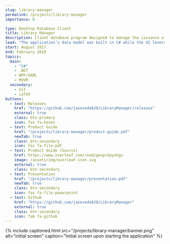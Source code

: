 ```yaml
---
slug: library-manager
permalink: /projects/library-manager
importance: 6

type: Desktop Database Client
title: Library Manager
description: Client database program designed to manage the issuance of books for a school library; developed in C#/XAML using WPF
lead: "The application’s data model was built in C# while the UI leveraged XAML’s responsive binding create a fast and responsive user experience. Extensive product documentation was written in LaTeX and the application as a whole uilized a variety of open source APIs to facilitate development (i.e. <a href=\"https://github.com/itext/itextsharp\" rel=\"noopener\" target=\"_blank\">PDF rendering</a> & <a href=\"https://mahapps.com/\" rel=\"noopener\" target=\"_blank\">UI toolkits</a>)."
start: August 2017
end: February 2018
topics:
  main:
    - "C#"
    - .NET
    - WPF/XAML
    - MVVM
  secondary:
    - Git
    - LaTeX
buttons:
  - text: Releases
    href: "https://github.com/jazevedo620/LibraryManager/releases"
    external: true
    class: btn-primary
    icon: fas fa-boxes
  - text: Product Guide
    href: "/projects/library-manager/product-guide.pdf"
    newTab: true
    class: btn-secondary
    icon: fas fa-file-pdf
  - text: Product Guide (Source)
    href: https://www.overleaf.com/read/gwnpckpynhgv
    image: /assets/img/overleaf-icon.svg
    external: true
    class: btn-secondary
  - text: Presentation
    href: "/projects/library-manager/presentation.pdf"
    newTab: true
    class: btn-secondary
    icon: fas fa-file-powerpoint
  - text: Github
    href: "https://github.com/jazevedo620/LibraryManager"
    external: true
    class: btn-secondary
    icon: fab fa-github
---
```


{% include captioned.html src="/projects/library-manager/banner.png" alt="initial screen" caption="Initial screen upon starting the application" %}
